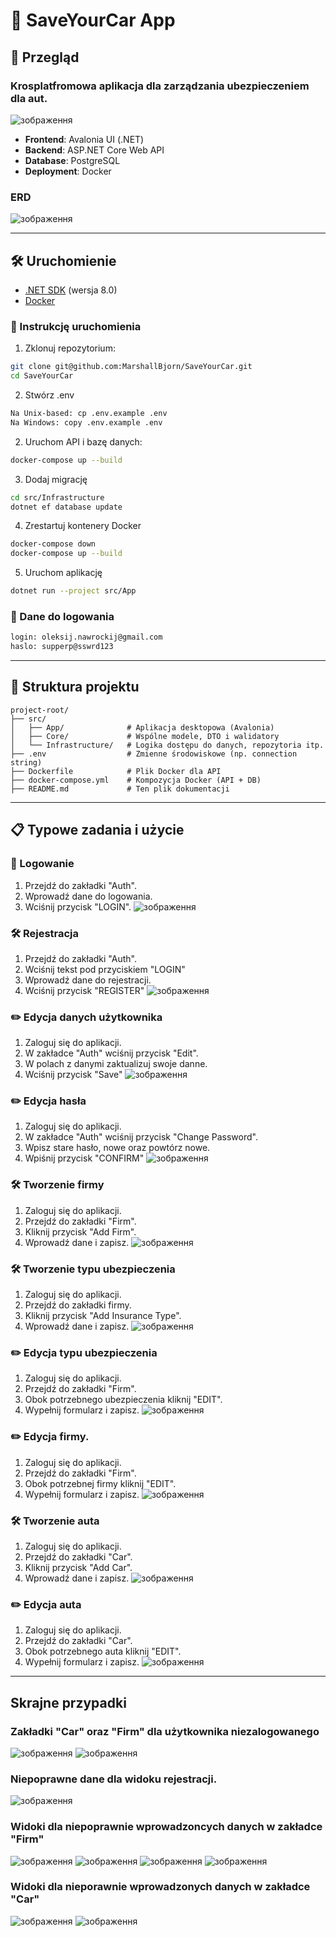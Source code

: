 # 🚗 SaveYourCar App

## 📄 Przegląd
### Krosplatfromowa aplikacja dla zarządzania ubezpieczeniem dla aut.
![зображення](https://github.com/user-attachments/assets/3e04bf60-237f-4bc6-9a90-5c23799681c7)
- **Frontend**: Avalonia UI (.NET)
- **Backend**: ASP.NET Core Web API
- **Database**: PostgreSQL
- **Deployment**: Docker

### ERD
![зображення](https://github.com/user-attachments/assets/171458d3-1b55-4538-b1f0-0cf19dc6c89a)

---
## 🛠️ Uruchomienie

- [.NET SDK](https://dotnet.microsoft.com/download) (wersja 8.0)
- [Docker](https://www.docker.com/products/docker-desktop)

### 🚀 Instrukcję uruchomienia

1. Zklonuj repozytorium:
```bash
git clone git@github.com:MarshallBjorn/SaveYourCar.git
cd SaveYourCar
```

2. Stwórz .env
```bash
Na Unix-based: cp .env.example .env
Na Windows: copy .env.example .env
```

2. Uruchom API i bazę danych:
```bash
docker-compose up --build
```

3. Dodaj migrację
```bash
cd src/Infrastructure
dotnet ef database update
```

4. Zrestartuj kontenery Docker
```bash
docker-compose down
docker-compose up --build
```

5. Uruchom aplikację
```bash
dotnet run --project src/App
```

### 🔐 Dane do logowania
```bash
login: oleksij.nawrockij@gmail.com
haslo: supperp@sswrd123
```
---
## 🧱 Struktura projektu
```
project-root/
├── src/
│   ├── App/              # Aplikacja desktopowa (Avalonia)
│   ├── Core/             # Wspólne modele, DTO i walidatory
│   └── Infrastructure/   # Logika dostępu do danych, repozytoria itp.
├── .env                  # Zmienne środowiskowe (np. connection string)
├── Dockerfile            # Plik Docker dla API
├── docker-compose.yml    # Kompozycja Docker (API + DB)
├── README.md             # Ten plik dokumentacji
```
---
## 📋 Typowe zadania i użycie

### 🔐 Logowanie
1. Przejdź do zakładki "Auth".
2. Wprowadź dane do logowania.
3. Wciśnij przycisk "LOGIN".
![зображення](https://github.com/user-attachments/assets/c69411f9-93bb-41e4-ab76-507ded56e98a)

### 🛠️ Rejestracja
1. Przejdź do zakładki "Auth".
2. Wciśnij tekst pod przyciskiem "LOGIN"
3. Wprowadź dane do rejestracji.
4. Wciśnij przycisk "REGISTER"
![зображення](https://github.com/user-attachments/assets/852cb5b4-e680-44a4-bab6-a8bd52c41a2e)

### ✏️ Edycja danych użytkownika
1. Zaloguj się do aplikacji.
2. W zakładce "Auth" wciśnij przycisk "Edit".
3. W polach z danymi zaktualizuj swoje danne.
4. Wciśnij przycisk "Save"
![зображення](https://github.com/user-attachments/assets/bf0525a1-a1f4-4d9a-9a29-de930d37bebc)

### ✏️ Edycja hasła
1. Zaloguj się do aplikacji.
2. W zakładce "Auth" wciśnij przycisk "Change Password".
3. Wpisz stare hasło, nowe oraz powtórz nowe.
4. Wpiśnij przycisk "CONFIRM"
![зображення](https://github.com/user-attachments/assets/f7c614de-5e78-4164-a5fa-3f428c3f0af3)

### 🛠️ Tworzenie firmy
1. Zaloguj się do aplikacji.
2. Przejdź do zakładki "Firm".
3. Kliknij przycisk "Add Firm".
4. Wprowadź dane i zapisz.
![зображення](https://github.com/user-attachments/assets/5b52df13-f900-4f0a-9954-30c526419288)

### 🛠️ Tworzenie typu ubezpieczenia
1. Zaloguj się do aplikacji.
2. Przejdź do zakładki firmy.
3. Kliknij przycisk "Add Insurance Type".
4. Wprowadź dane i zapisz.
![зображення](https://github.com/user-attachments/assets/7a1a576d-5231-4b72-80ec-0156467e1b0c)

### ✏️ Edycja typu ubezpieczenia
1. Zaloguj się do aplikacji.
2. Przejdź do zakładki "Firm".
3. Obok potrzebnego ubezpieczenia kliknij "EDIT".
4. Wypełnij formularz i zapisz.
![зображення](https://github.com/user-attachments/assets/ab495ec2-ad8e-4621-95a6-9065fd5d96b4)

### ✏️ Edycja firmy.
1. Zaloguj się do aplikacji.
2. Przejdź do zakładki "Firm".
3. Obok potrzebnej firmy kliknij "EDIT".
4. Wypełnij formularz i zapisz.
![зображення](https://github.com/user-attachments/assets/5efdb915-e004-40c1-a2bf-500cd3b8cd01)

### 🛠️ Tworzenie auta
1. Zaloguj się do aplikacji.
2. Przejdź do zakładki "Car".
3. Kliknij przycisk "Add Car".
4. Wprowadź dane i zapisz.
![зображення](https://github.com/user-attachments/assets/8854d210-2ed0-493b-98a1-df63724865c7)

### ✏️ Edycja auta
1. Zaloguj się do aplikacji.
2. Przejdź do zakładki "Car".
3. Obok potrzebnego auta kliknij "EDIT".
4. Wypełnij formularz i zapisz.
![зображення](https://github.com/user-attachments/assets/95d8c814-b820-45ed-a575-bfd4222b8a35)
---
## Skrajne przypadki

### Zakładki "Car" oraz "Firm" dla użytkownika niezalogowanego
![зображення](https://github.com/user-attachments/assets/79b03dea-6efb-41b5-a72d-6264ff28fb7c)
![зображення](https://github.com/user-attachments/assets/e677f3fe-fbca-4442-9e6b-5b71426fe57a)

### Niepoprawne dane dla widoku rejestracji.
![зображення](https://github.com/user-attachments/assets/18d82b1f-757f-4c2f-bb4f-72a716deea27)

### Widoki dla niepoprawnie wprowadzoncych danych w zakładce "Firm"
![зображення](https://github.com/user-attachments/assets/9d8069ec-e277-4bd8-acf4-5e6154a21ec9)
![зображення](https://github.com/user-attachments/assets/254d9ffe-b281-413e-9b79-0847cefc585e)
![зображення](https://github.com/user-attachments/assets/717feb27-46a4-4357-aeba-82edaf69fa71)
![зображення](https://github.com/user-attachments/assets/5ff35e5e-ac1a-49a8-b0c1-d47d1ebce82c)

### Widoki dla nieporawnie wprowadzonych danych w zakładce "Car"
![зображення](https://github.com/user-attachments/assets/41f3ddc3-07ea-45e6-815e-2743cf5fa724)
![зображення](https://github.com/user-attachments/assets/fba4f6eb-d24f-41b3-89dc-5fe03359b0a1)






